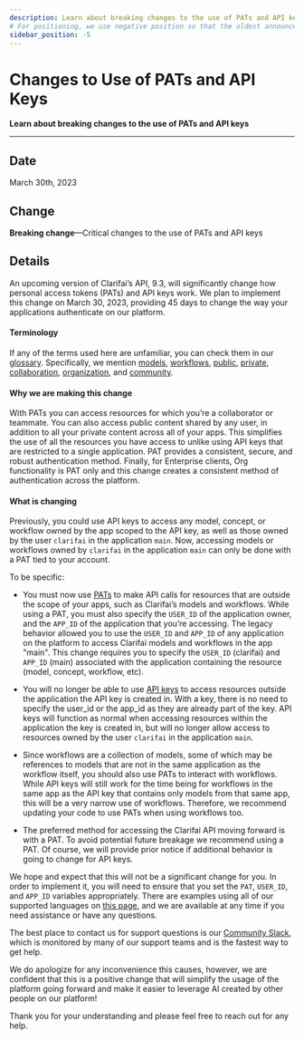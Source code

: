 ```yaml
---
description: Learn about breaking changes to the use of PATs and API keys
# For positioning, we use negative position so that the oldest announcements are displayed at the bottom. Any time you add a new announcement, increase the position by -1.
sidebar_position: -5
---
```


# Changes to Use of PATs and API Keys

**Learn about breaking changes to the use of PATs and API keys**
<hr />

## Date

March 30th, 2023

## Change

**Breaking change**—Critical changes to the use of PATs and API keys

## Details

An upcoming version of Clarifai’s API, 9.3, will significantly change how personal access tokens (PATs) and API keys work. We plan to implement this change on March 30, 2023, providing 45 days to change the way your applications authenticate on our platform.  

#### Terminology

If any of the terms used here are unfamiliar, you can check them in our [glossary](https://docs.clarifai.com/clarifai-basics/glossary). Specifically, we mention [models](https://docs.clarifai.com/clarifai-basics/glossary#model), [workflows](https://docs.clarifai.com/clarifai-basics/glossary#workflow), [public](https://docs.clarifai.com/clarifai-basics/glossary/#public), [private](https://docs.clarifai.com/clarifai-basics/glossary/#private), [collaboration](https://docs.clarifai.com/clarifai-basics/glossary/#collaboration), [organization](https://docs.clarifai.com/clarifai-basics/glossary/#organization), and [community](https://docs.clarifai.com/clarifai-basics/glossary/#community).

#### Why we are making this change

With PATs you can access resources for which you’re a collaborator or teammate. You can also access public content shared by any user, in addition to all your private content across all of your apps. This simplifies the use of all the resources you have access to unlike using API keys that are restricted to a single application. PAT provides a consistent, secure, and robust authentication method. Finally, for Enterprise clients, Org functionality is PAT only and this change creates a consistent method of authentication across the platform.

#### What is changing

Previously, you could use API keys to access any model, concept, or workflow owned by the app scoped to the API key, as well as those owned by the user `clarifai` in the application `main`. Now, accessing models or workflows owned by `clarifai` in the application `main` can only be done with a PAT tied to your account. 

To be specific:

- You must now use [PATs](https://docs.clarifai.com/clarifai-basics/authentication/personal-access-tokens) to make API calls for resources that are outside the scope of your apps, such as Clarifai’s models and workflows. While using a PAT, you must also specify the `USER_ID` of the application owner, and the `APP_ID` of the application that you’re accessing. The legacy behavior allowed you to use the `USER_ID` and `APP_ID` of any application on the platform to access Clarifai models and workflows in the app "main". This change requires you to specify the `USER_ID` (clarifai) and `APP_ID` (main) associated with the application containing the resource (model, concept, workflow, etc).

- You will no longer be able to use [API keys](https://docs.clarifai.com/clarifai-basics/authentication/app-specific-api-keys) to access resources outside the application the API key is created in. With a key, there is no need to specify the user_id or the app_id as they are already part of the key. API keys will function as normal when accessing resources within the application the key is created in, but will no longer allow access to resources owned by the user `clarifai` in the application `main`.

- Since workflows are a collection of models, some of which may be references to models that are not in the same application as the workflow itself, you should also use PATs to interact with workflows. While API keys will still work for the time being for workflows in the same app as the API key that contains only models from that same app, this will be a very narrow use of workflows. Therefore, we recommend updating your code to use PATs when using workflows too.

- The preferred method for accessing the Clarifai API moving forward is with a PAT. To avoid potential future breakage we recommend using a PAT. Of course, we will provide prior notice if additional behavior is going to change for API keys.

We hope and expect that this will not be a significant change for you. In order to implement it, you will need to ensure that you set the `PAT`, `USER_ID`, and `APP_ID` variables appropriately. There are examples using all of our supported languages on [this page](https://docs.clarifai.com/api-guide/predict/images), and we are available at any time if you need assistance or have any questions.

The best place to contact us for support questions is our [Community Slack](https://join.slack.com/t/clarifaicommunity/shared_invite/zt-1jehqesme-l60djcd3c_4a1eCV~uPUjQ), which is monitored by many of our support teams and is the fastest way to get help.

We do apologize for any inconvenience this causes, however, we are confident that this is a positive change that will simplify the usage of the platform going forward and make it easier to leverage AI created by other people on our platform!

Thank you for your understanding and please feel free to reach out for any help.
